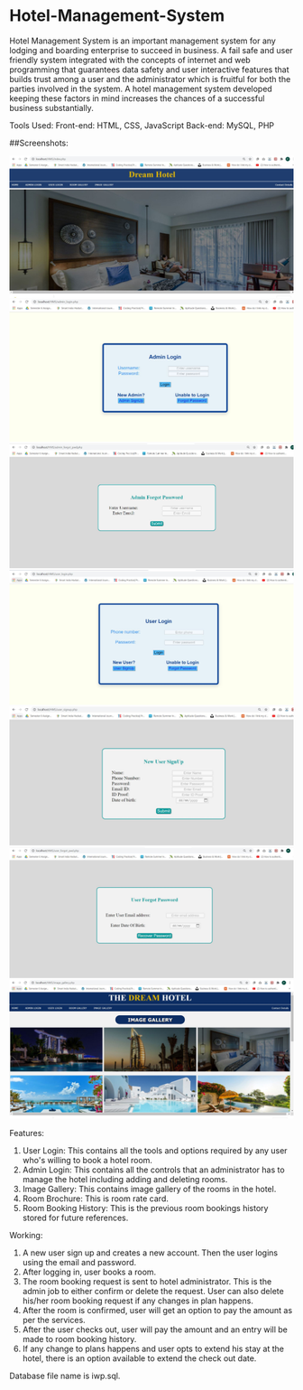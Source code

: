 # Hotel-Management-System

Hotel Management System is an important management system for any lodging and boarding enterprise to succeed in business. A fail safe and user friendly system integrated with the concepts of internet and web programming that guarantees data safety and user interactive features that builds trust among a user and the administrator which is fruitful for both the parties involved in the system. A hotel management system developed keeping these factors in mind increases the chances of a successful business substantially. 

Tools Used:
Front-end: HTML, CSS, JavaScript
Back-end: MySQL, PHP

##Screenshots:

![Alt Text](https://github.com/pritivasekar/Hotel-Management-System/blob/main/Screenshots/index.JPG)
![Alt Text](https://github.com/pritivasekar/Hotel-Management-System/blob/main/Screenshots/login.JPG)
![Alt Text](https://github.com/pritivasekar/Hotel-Management-System/blob/main/Screenshots/Adminforgetpwd.JPG)
![Alt Text](https://github.com/pritivasekar/Hotel-Management-System/blob/main/Screenshots/userlogin.JPG)
![Alt Text](https://github.com/pritivasekar/Hotel-Management-System/blob/main/Screenshots/usersignup.JPG)
![Alt Text](https://github.com/pritivasekar/Hotel-Management-System/blob/main/Screenshots/userforgetpwd.JPG)
![Alt Text](https://github.com/pritivasekar/Hotel-Management-System/blob/main/Screenshots/gallery.JPG)



Features:
1. User Login: This contains all the tools and options required by any user who's willing to book a hotel room.
2. Admin Login: This contains all the controls that an administrator has to manage the hotel including adding and deleting rooms.
3. Image Gallery: This contains image gallery of the rooms in the hotel.
4. Room Brochure: This is room rate card.
5. Room Booking History: This is the previous room bookings history stored for future references.

Working:
1. A new user sign up and creates a new account. Then the user logins using the email and password.
2. After logging in, user books a room.
3. The room booking request is sent to hotel administrator. This is the admin job to either confirm or delete the request. User can also delete his/her room booking request if any changes in plan happens.
4. After the room is confirmed, user will get an option to pay the amount as per the services. 
5. After the user checks out, user will pay the amount and an entry will be made to room booking history.
6. If any change to plans happens and user opts to extend his stay at the hotel, there is an option available to extend the check out date.

Database file name is iwp.sql. 